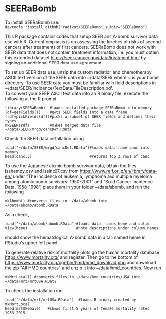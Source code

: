 # SEERaBomb
To install SEERaBomb use: `devtools::install_github("radivot/SEERaBomb",subdir="SEERaBomb")`

This R package contains codes that setup SEER and A-bomb survivor data use with R. 
Current emphasis is on assessing the kinetics of risks of second cancers after treatments of first cancers. 
SEERaBomb does not work with SEER data that does not contain treatment information, 
i.e. you must obtain this extended dataset 
https://seer.cancer.gov/data/treatment.html
by signing an additional SEER data use agreement.

To set up SEER data use, unzip the custom radiation and chemotherapy ASCII text version of the SEER data into ~/data/SEER where ~ is your home directory. To use SEER data you must be familiar with field descriptions in ~/data/SEER/incidence/TextData.FileDescription.pdf.   
To convert your SEER ASCII text data into an R binary file, execute the following at the R prompt

```library(SEERaBomb)  #loads installed package SEERaBomb into memory```<br> 
```(df=getFields())    #gets SEER fields into a data frame```<br> 
```(rdf=pickFields(df))#picks a subset of SEER fields and defines their types```<br> 
```mkSEER(rdf)         #makes merged data file ~/data/SEER/mrgd/cancDef.Rdata```

Check the SEER data installation using 

```load("~/data/SEER/mrgd/cancDef.RData")#loads data.frame canc into memory```<br> 
```head(canc,3)                          #returns top 3 rows of canc```

To use the Japanese atomic bomb survivor data, obtain the files lsshempy.csv and lssinc07.csv from https://www.rerf.or.jp/en/library/data-en/
under  “The incidence of leukemia, lymphoma and multiple myeloma among atomic bomb survivors: 1950-2001” and 
“Solid Cancer Incidence Data, 1958-1998”,  place them in your folder ~/data/abomb, and run the following 

```mkAbomb() #converts files in ~/data/abomb into ~/data/abomb/abomb.RData```

As a check,

```load("~/data/abomb/abomb.RData")#loads data frames heme and solid```<br> 
```View(heme)                      #note descriptions under column names```

should show the hematological A-bomb data in a tab named heme in RStudio’s upper left panel.


To generate relative risk of mortality plots go the human mortality database  https://www.mortality.org/ and register. Then go to the bottom of  https://www.mortality.org/cgi-bin/hmd/hmd_download.php
and download the zip "All HMD countries"  and unzip it into ~/data/hmd_countries.  Now run 

```mkMrtLocal() #converts files in ~/data/hmd_countries/USA into ~/data/mrt/mrtUSA.RData``` 

To check the installation run

```load("~/data/mrt/mrtUSA.RData")  #loads R binary created by mkMortLocal```<br> 
```head(mrt$Female)   #shows first 5 years of female mortality rates 1933-2015```
